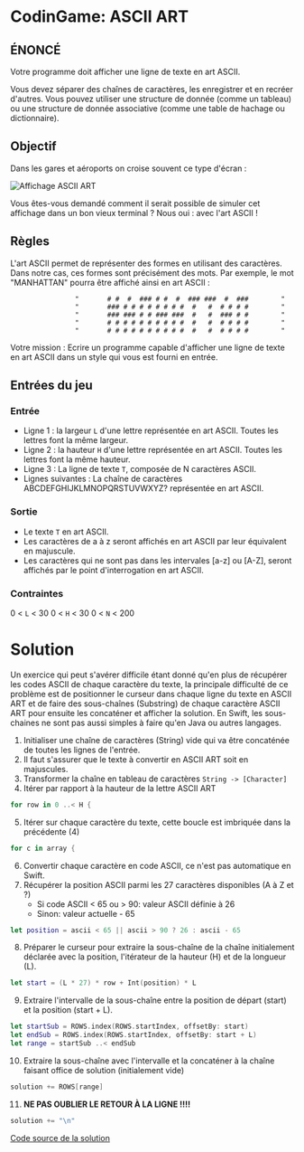 # CodinGame: ASCII ART

## ÉNONCÉ

Votre programme doit afficher une ligne de texte en art ASCII.

Vous devez séparer des chaînes de caractères, les enregistrer et en recréer d'autres. Vous pouvez utiliser une structure de donnée (comme un tableau) ou une structure de donnée associative (comme une table de hachage ou dictionnaire).

## Objectif

 Dans les gares et aéroports on croise souvent ce type d'écran :
 
![Affichage ASCII ART](https://www.codingame.com/fileservlet?id=21824381272)

Vous êtes-vous demandé comment il serait possible de simuler cet affichage dans un bon vieux terminal ? Nous oui : avec l'art ASCII !

## Règles
L'art ASCII permet de représenter des formes en utilisant des caractères. Dans notre cas, ces formes sont précisément des mots. Par exemple, le mot "MANHATTAN" pourra être affiché ainsi en art ASCII :

                    "       # #  #  ### # #  #  ### ###  #  ###        "
                    "       ### # # # # # # # #  #   #  # # # #        "
                    "       ### ### # # ### ###  #   #  ### # #        "
                    "       # # # # # # # # # #  #   #  # # # #        "
                    "       # # # # # # # # # #  #   #  # # # #        "
 
​Votre mission : Ecrire un programme capable d'afficher une ligne de texte en art ASCII dans un style qui vous est fourni en entrée.

## Entrées du jeu

### Entrée
- Ligne 1 : la largeur `L` d'une lettre représentée en art ASCII. Toutes les lettres font la même largeur.
- Ligne 2 : la hauteur `H` d'une lettre représentée en art ASCII. Toutes les lettres font la même hauteur.
- Ligne 3 : La ligne de texte `T`, composée de N caractères ASCII.
- Lignes suivantes : La chaîne de caractères ABCDEFGHIJKLMNOPQRSTUVWXYZ? représentée en art ASCII.

### Sortie
- Le texte `T` en art ASCII.
- Les caractères de a à z seront affichés en art ASCII par leur équivalent en majuscule.
- Les caractères qui ne sont pas dans les intervales [a-z] ou [A-Z], seront affichés par le point d'interrogation en art ASCII.

### Contraintes
0 < `L` < 30
0 < `H` < 30
0 < `N` < 200

# Solution

Un exercice qui peut s'avérer difficile étant donné qu'en plus de récupérer les codes ASCII de chaque caractère du texte, la principale difficulté de ce problème est de positionner le curseur dans chaque ligne du texte en ASCII ART et de faire des sous-chaînes (Substring) de chaque caractère ASCII ART pour ensuite les concaténer et afficher la solution. En Swift, les sous-chaines ne sont pas aussi simples à faire qu'en Java ou autres langages.

1. Initialiser une chaîne de caractères (String) vide qui va être concaténée de toutes les lignes de l'entrée.
2. Il faut s'assurer que le texte à convertir en ASCII ART soit en majuscules.
3. Transformer la chaîne en tableau de caractères `String -> [Character]`
4. Itérer par rapport à la hauteur de la lettre ASCII ART
```swift
for row in 0 ..< H {
```
5. Itérer sur chaque caractère du texte, cette boucle est imbriquée dans la précédente (4)
```swift
for c in array {
```
6. Convertir chaque caractère en code ASCII, ce n'est pas automatique en Swift.
7. Récupérer la position ASCII parmi les 27 caractères disponibles (A à Z et ?)
   - Si code ASCII < 65 ou > 90: valeur ASCII définie à 26
   - Sinon: valeur actuelle - 65
```swift
let position = ascii < 65 || ascii > 90 ? 26 : ascii - 65
```
8. Préparer le curseur pour extraire la sous-chaîne de la chaîne initialement déclarée avec la position, l'itérateur de la hauteur (H) et de la longueur (L).
```swift
let start = (L * 27) * row + Int(position) * L
```
9. Extraire l'intervalle de la sous-chaîne entre la position de départ (start) et la position (start + L).
```swift
let startSub = ROWS.index(ROWS.startIndex, offsetBy: start)
let endSub = ROWS.index(ROWS.startIndex, offsetBy: start + L)
let range = startSub ..< endSub
```      
10. Extraire la sous-chaîne avec l'intervalle et la concaténer à la chaîne faisant office de solution (initialement vide)
```swift
solution += ROWS[range]
```
11. **NE PAS OUBLIER LE RETOUR À LA LIGNE !!!!**
```swift
solution += "\n"
```

[Code source de la solution](https://github.com/Kous92/CodinGame-Swift-FR-/blob/main/Puzzles%20classiques/Facile/ASCII%20ART/asciiart.swift)